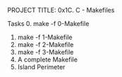 PROJECT TITLE: 0x1C. C - Makefiles

Tasks
0. make -f 0-Makefile
1. make -f 1-Makefile
2. make -f 2-Makefile
3. make -f 3-Makefile
4. A complete Makefile
5. Island Perimeter